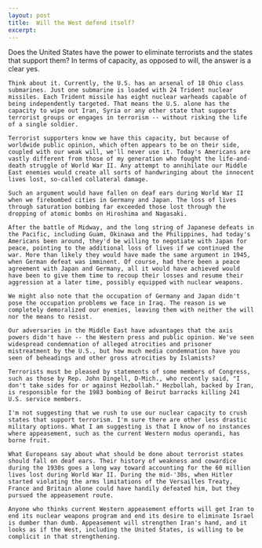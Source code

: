 ```yaml
---
layout: post
title:  Will the West defend itself?
excerpt:
---
```












Does the United States have the power to eliminate terrorists and the states that support them? In terms of capacity, as opposed to will, the answer is a clear yes.

	Think about it. Currently, the U.S. has an arsenal of 18 Ohio class submarines. Just one submarine is loaded with 24 Trident nuclear missiles. Each Trident missile has eight nuclear warheads capable of being independently targeted. That means the U.S. alone has the capacity to wipe out Iran, Syria or any other state that supports terrorist groups or engages in terrorism -- without risking the life of a single soldier.

	Terrorist supporters know we have this capacity, but because of worldwide public opinion, which often appears to be on their side, coupled with our weak will, we'll never use it. Today's Americans are vastly different from those of my generation who fought the life-and-death struggle of World War II. Any attempt to annihilate our Middle East enemies would create all sorts of handwringing about the innocent lives lost, so-called collateral damage.

	Such an argument would have fallen on deaf ears during World War II when we firebombed cities in Germany and Japan. The loss of lives through saturation bombing far exceeded those lost through the dropping of atomic bombs on Hiroshima and Nagasaki.

	After the battle of Midway, and the long string of Japanese defeats in the Pacific, including Guam, Okinawa and the Philippines, had today's Americans been around, they'd be willing to negotiate with Japan for peace, pointing to the additional loss of lives if we continued the war. More than likely they would have made the same argument in 1945, when German defeat was imminent. Of course, had there been a peace agreement with Japan and Germany, all it would have achieved would have been to give them time to recoup their losses and resume their aggression at a later time, possibly equipped with nuclear weapons.

	We might also note that the occupation of Germany and Japan didn't pose the occupation problems we face in Iraq. The reason is we completely demoralized our enemies, leaving them with neither the will nor the means to resist.

	Our adversaries in the Middle East have advantages that the axis powers didn't have -- the Western press and public opinion. We've seen widespread condemnation of alleged atrocities and prisoner mistreatment by the U.S., but how much media condemnation have you seen of beheadings and other gross atrocities by Islamists?

	Terrorists must be pleased by statements of some members of Congress, such as those by Rep. John Dingell, D-Mich., who recently said, "I don't take sides for or against Hezbollah." Hezbollah, backed by Iran, is responsible for the 1983 bombing of Beirut barracks killing 241 U.S. service members.

	I'm not suggesting that we rush to use our nuclear capacity to crush states that support terrorism. I'm sure there are other less drastic military options. What I am suggesting is that I know of no instances where appeasement, such as the current Western modus operandi, has borne fruit.

	What Europeans say about what should be done about terrorist states should fall on deaf ears. Their history of weakness and cowardice during the 1930s goes a long way toward accounting for the 60 million lives lost during World War II. During the mid-'30s, when Hitler started violating the arms limitations of the Versailles Treaty, France and Britain alone could have handily defeated him, but they pursued the appeasement route.

	Anyone who thinks current Western appeasement efforts will get Iran to end its nuclear weapons program and end its desire to eliminate Israel is dumber than dumb. Appeasement will strengthen Iran's hand, and it looks as if the West, including the United States, is willing to be complicit in that strengthening.


